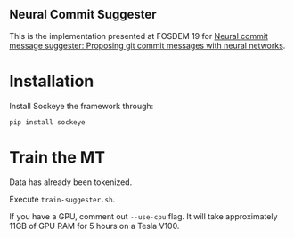 Neural Commit Suggester
-----------------------

This is the implementation presented at FOSDEM 19 for [Neural commit message suggester: Proposing git commit messages with neural networks](https://fosdem.org/2019/schedule/event/ml_on_code_commit_message/).

Installation
============
Install Sockeye the framework through:

```
pip install sockeye
```

Train the MT
============
Data has already been tokenized.

Execute `train-suggester.sh`.

If you have a GPU, comment out `--use-cpu` flag. It will take approximately 11GB of GPU RAM for 5 hours on a Tesla V100.
